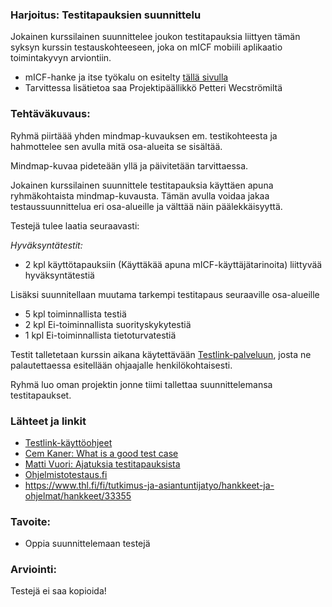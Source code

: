 ### Harjoitus: Testitapauksien suunnittelu

Jokainen kurssilainen suunnittelee joukon testitapauksia liittyen tämän syksyn kurssin testauskohteeseen, joka on mICF mobiili aplikaatio toimintakyvyn arviontiin.


* mICF-hanke ja itse työkalu on esitelty [tällä sivulla](https://github.com/JAMK-IT/IIO123000-testing-course/wiki/info-kurssin-testauskohde)
* Tarvittessa lisätietoa saa Projektipäällikkö Petteri Wecströmiltä


### Tehtäväkuvaus:

Ryhmä piirtäää yhden mindmap-kuvauksen em. testikohteesta ja hahmottelee sen avulla mitä osa-alueita se sisältää.

Mindmap-kuvaa pideteään yllä ja päivitetään tarvittaessa.

Jokainen kurssilainen suunnittele testitapauksia käyttäen apuna ryhmäkohtaista mindmap-kuvausta.
Tämän avulla voidaa jakaa testaussuunnittelua eri osa-alueille ja välttää näin päälekkäisyyttä.

Testejä tulee laatia seuraavasti:

*Hyväksyntätestit:*

* 2 kpl käyttötapauksiin (Käyttäkää apuna mICF-käyttäjätarinoita) liittyvää hyväksyntätestiä

Lisäksi suunnitellaan muutama tarkempi testitapaus seuraaville osa-alueille

* 5 kpl toiminnallista testiä
* 2 kpl Ei-toiminnallista suorityskykytestiä
* 1 kpl Ei-toiminnallista tietoturvatestiä

Testit talletetaan kurssin aikana käytettävään [Testlink-palveluun](http://146.185.132.189/testlink), josta ne palautettaessa esitellään ohjaajalle henkilökohtaisesti.

Ryhmä luo oman projektin jonne tiimi tallettaa suunnittelemansa testitapaukset.


### Lähteet ja linkit


* [Testlink-käyttöohjeet](http://www.guru99.com/testlink-tutorial-complete-guide.html)
* [Cem Kaner: What is a good test case](http://www.kaner.com/pdfs/GoodTest.pdf)
* [Matti Vuori: Ajatuksia testitapauksista ](https://drive.google.com/file/d/0B-hPgXTXfK9EbnNHODZsczR5NzQ/view)
* [Ohjelmistotestaus.fi](https://ohjelmistotestaus.fi/2010/09/22/nayta-minulle-hyva-testitapaus/)
* https://www.thl.fi/fi/tutkimus-ja-asiantuntijatyo/hankkeet-ja-ohjelmat/hankkeet/33355

### Tavoite:

* Oppia suunnittelemaan testejä


### Arviointi:

Testejä ei saa kopioida!


